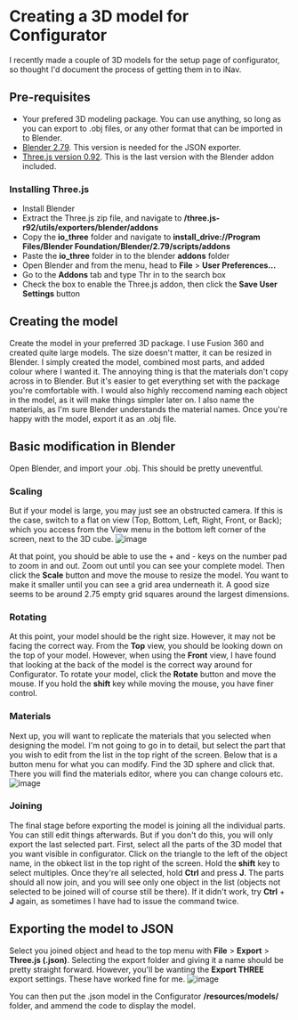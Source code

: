 # Creating a 3D model for Configurator
I recently made a couple of 3D models for the setup page of configurator, so thought I'd document the process of getting them in to iNav.
## Pre-requisites
- Your prefered 3D modeling package. You can use anything, so long as you can export to .obj files, or any other format that can be imported in to Blender.
- [Blender 2.79](https://www.blender.org/download/releases/2-79/). This version is needed for the JSON exporter.
- [Three.js version 0.92](https://github.com/mrdoob/three.js/releases/tag/r92). This is the last version with the Blender addon included.
### Installing Three.js
- Install Blender
- Extract the Three.js zip file, and navigate to __/three.js-r92/utils/exporters/blender/addons__
- Copy the __io_three__ folder and navigate to __install_drive://Program Files/Blender Foundation/Blender/2.79/scripts/addons__
- Paste the __io_three__ folder in to the blender __addons__ folder
- Open Blender and from the menu, head to __File__ > __User Preferences...__
- Go to the __Addons__ tab and type Thr in to the search box
- Check the box to enable the Three.js addon, then click the __Save User Settings__ button
## Creating the model
Create the model in your preferred 3D package. I use Fusion 360 and created quite large models. The size doesn't matter, it can be resized in Blender. I simply created the model, combined most parts, and added colour where I wanted it. The annoying thing is that the materials don't copy across in to Blender. But it's easier to get everything set with the package you're comfortable with. I would also highly reccomend naming each object in the model, as it will make things simpler later on. I also name the materials, as I'm sure Blender understands the material names. Once you're happy with the model, export it as an .obj file.
## Basic modification in Blender
Open Blender, and import your .obj. This should be pretty uneventful. 
### Scaling
But if your model is large, you may just see an obstructed camera. If this is the case, switch to a flat on view (Top, Bottom, Left, Right, Front, or Back); which you access from the View menu in the bottom left corner of the screen, next to the 3D cube.
![image](https://user-images.githubusercontent.com/17590174/120713107-6193c480-c4b9-11eb-80f0-9e95cf0cae4b.png)

At that point, you should be able to use the + and - keys on the number pad to zoom in and out. Zoom out until you can see your complete model. Then click the __Scale__ button and move the mouse to resize the model. You want to make it smaller until you can see a grid area underneath it. A good size seems to be around 2.75 empty grid squares around the largest dimensions.

### Rotating
At this point, your model should be the right size. However, it may not be facing the correct way. From the __Top__ view, you should be looking down on the top of your model. However, when using the __Front__ view, I have found that looking at the back of the model is the correct way around for Configurator. To rotate your model, click the __Rotate__ button and move the mouse. If you hold the __shift__ key while moving the mouse, you have finer control.

### Materials
Next up, you will want to replicate the materials that you selected when designing the model. I'm not going to go in to detail, but select the part that you wish to edit from the list in the top right of the screen. Below that is a button menu for what you can modify. Find the 3D sphere and click that. There you will find the materials editor, where you can change colours etc.
![image](https://user-images.githubusercontent.com/17590174/120714284-e59a7c00-c4ba-11eb-83d6-cff07a8fb476.png)

### Joining
The final stage before exporting the model is joining all the individual parts. You can still edit things afterwards. But if you don't do this, you will only export the last selected part. First, select all the parts of the 3D model that you want visible in configurator. Click on the triangle to the left of the object name, in the obkect list in the top right of the screen. Hold the __shift__ key to select multiples. Once they're all selected, hold __Ctrl__ and press __J__. The parts should all now join, and you will see only one object in the list (objects not selected to be joined will of course still be there). If it didn't work, try __Ctrl__ + __J__ again, as sometimes I have had to issue the command twice.
## Exporting the model to JSON
Select you joined object and head to the top menu with __File__ > __Export__ > __Three.js (.json)__. Selecting the export folder and giving it a name should be pretty straight forward. However, you'll be wanting the __Export THREE__ export settings. These have worked fine for me.
![image](https://user-images.githubusercontent.com/17590174/120716222-a28dd800-c4bd-11eb-99c7-a5c5dd9da32d.png)

You can then put the .json model in the Configurator __/resources/models/__ folder, and ammend the code to display the model.
